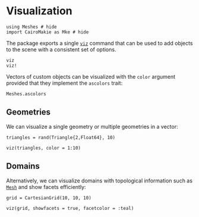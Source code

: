 # Visualization

```@example viz
using Meshes # hide
import CairoMakie as Mke # hide
```

The package exports a single [`viz`](@ref) command that
can be used to add objects to the scene with a consistent
set of options.

```@docs
viz
viz!
```

Vectors of custom objects can be visualized with the `color`
argument provided that they implement the `ascolors` trait:

```@docs
Meshes.ascolors
```

## Geometries

We can visualize a single geometry or multiple geometries in a vector:

```@example viz
triangles = rand(Triangle{2,Float64}, 10)

viz(triangles, color = 1:10)
```

## Domains

Alternatively, we can visualize domains with topological information
such as [`Mesh`](@ref) and show facets efficiently:

```@example viz
grid = CartesianGrid(10, 10, 10)

viz(grid, showfacets = true, facetcolor = :teal)
```
